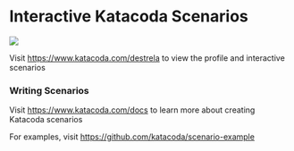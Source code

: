 # Interactive Katacoda Scenarios

[![](http://shields.katacoda.com/katacoda/destrela/count.svg)](https://www.katacoda.com/destrela "Get your profile on Katacoda.com")

Visit https://www.katacoda.com/destrela to view the profile and interactive scenarios

### Writing Scenarios
Visit https://www.katacoda.com/docs to learn more about creating Katacoda scenarios

For examples, visit https://github.com/katacoda/scenario-example
